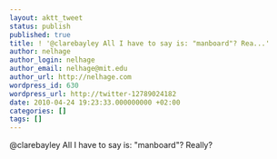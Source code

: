 ```yaml
---
layout: aktt_tweet
status: publish
published: true
title: ! '@clarebayley All I have to say is: "manboard"? Rea...'
author: nelhage
author_login: nelhage
author_email: nelhage@mit.edu
author_url: http://nelhage.com
wordpress_id: 630
wordpress_url: http://twitter-12789024182
date: 2010-04-24 19:23:33.000000000 +02:00
categories: []
tags: []
---
```

@clarebayley All I have to say is: "manboard"? Really?
